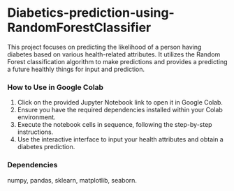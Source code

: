 # Diabetics-prediction-using-RandomForestClassifier
This project focuses on predicting the likelihood of a person having diabetes based on various health-related attributes. It utilizes the Random Forest classification algorithm to make predictions and provides a  predicting a future  healthly things for input and prediction.

### How to Use in Google Colab
1. Click on the provided Jupyter Notebook link to open it in Google Colab.
2. Ensure you have the required dependencies installed within your Colab environment.
3. Execute the notebook cells in sequence, following the step-by-step instructions.
4. Use the interactive interface to input your health attributes and obtain a diabetes prediction.

### Dependencies
numpy,
pandas,
sklearn,
matplotlib,
seaborn.
